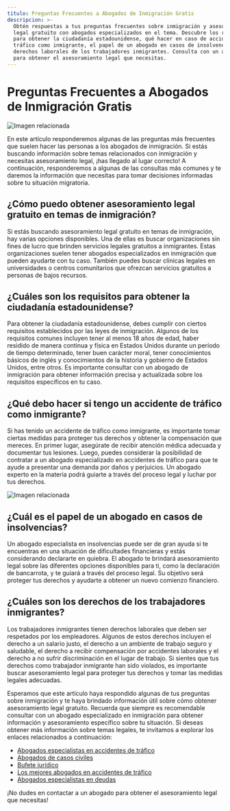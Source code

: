 ```yaml
---
titulo: Preguntas Frecuentes a Abogados de Inmigración Gratis
descripcion: >-
  Obtén respuestas a tus preguntas frecuentes sobre inmigración y asesoramiento
  legal gratuito con abogados especializados en el tema. Descubre los requisitos
  para obtener la ciudadanía estadounidense, qué hacer en caso de accidentes de
  tráfico como inmigrante, el papel de un abogado en casos de insolvencias y los
  derechos laborales de los trabajadores inmigrantes. Consulta con un abogado
  para obtener el asesoramiento legal que necesitas.
---
```


# Preguntas Frecuentes a Abogados de Inmigración Gratis

![Imagen relacionada](./img/preguntas-a-abogados-de-inmigracion-gratis-1.webp)


En este artículo responderemos algunas de las preguntas más frecuentes que suelen hacer las personas a los abogados de inmigración. Si estás buscando información sobre temas relacionados con inmigración y necesitas asesoramiento legal, ¡has llegado al lugar correcto! A continuación, responderemos a algunas de las consultas más comunes y te daremos la información que necesitas para tomar decisiones informadas sobre tu situación migratoria.

## ¿Cómo puedo obtener asesoramiento legal gratuito en temas de inmigración?

Si estás buscando asesoramiento legal gratuito en temas de inmigración, hay varias opciones disponibles. Una de ellas es buscar organizaciones sin fines de lucro que brinden servicios legales gratuitos a inmigrantes. Estas organizaciones suelen tener abogados especializados en inmigración que pueden ayudarte con tu caso. También puedes buscar clínicas legales en universidades o centros comunitarios que ofrezcan servicios gratuitos a personas de bajos recursos.

## ¿Cuáles son los requisitos para obtener la ciudadanía estadounidense?

Para obtener la ciudadanía estadounidense, debes cumplir con ciertos requisitos establecidos por las leyes de inmigración. Algunos de los requisitos comunes incluyen tener al menos 18 años de edad, haber residido de manera continua y física en Estados Unidos durante un período de tiempo determinado, tener buen carácter moral, tener conocimientos básicos de inglés y conocimientos de la historia y gobierno de Estados Unidos, entre otros. Es importante consultar con un abogado de inmigración para obtener información precisa y actualizada sobre los requisitos específicos en tu caso.

## ¿Qué debo hacer si tengo un accidente de tráfico como inmigrante?

Si has tenido un accidente de tráfico como inmigrante, es importante tomar ciertas medidas para proteger tus derechos y obtener la compensación que mereces. En primer lugar, asegúrate de recibir atención médica adecuada y documentar tus lesiones. Luego, puedes considerar la posibilidad de contratar a un abogado especializado en accidentes de tráfico para que te ayude a presentar una demanda por daños y perjuicios. Un abogado experto en la materia podrá guiarte a través del proceso legal y luchar por tus derechos.

![Imagen relacionada](./img/preguntas-a-abogados-de-inmigracion-gratis-2.webp)

## ¿Cuál es el papel de un abogado en casos de insolvencias?

Un abogado especialista en insolvencias puede ser de gran ayuda si te encuentras en una situación de dificultades financieras y estás considerando declararte en quiebra. El abogado te brindará asesoramiento legal sobre las diferentes opciones disponibles para ti, como la declaración de bancarrota, y te guiará a través del proceso legal. Su objetivo será proteger tus derechos y ayudarte a obtener un nuevo comienzo financiero.

## ¿Cuáles son los derechos de los trabajadores inmigrantes?

Los trabajadores inmigrantes tienen derechos laborales que deben ser respetados por los empleadores. Algunos de estos derechos incluyen el derecho a un salario justo, el derecho a un ambiente de trabajo seguro y saludable, el derecho a recibir compensación por accidentes laborales y el derecho a no sufrir discriminación en el lugar de trabajo. Si sientes que tus derechos como trabajador inmigrante han sido violados, es importante buscar asesoramiento legal para proteger tus derechos y tomar las medidas legales adecuadas.



Esperamos que este artículo haya respondido algunas de tus preguntas sobre inmigración y te haya brindado información útil sobre cómo obtener asesoramiento legal gratuito. Recuerda que siempre es recomendable consultar con un abogado especializado en inmigración para obtener información y asesoramiento específico sobre tu situación. Si deseas obtener más información sobre temas legales, te invitamos a explorar los enlaces relacionados a continuación:

- [Abogados especialistas en accidentes de tráfico](abogados-especialistas-en-accidentes-de-trafico)
- [Abogados de casos civiles](abogados-de-casos-civiles)
- [Bufete jurídico](bufete-juridico)
- [Los mejores abogados en accidentes de tráfico](los-mejores-abogados-en-accidentes-de-trafico)
- [Abogados especialistas en deudas](abogados-especialistas-en-deudas)

¡No dudes en contactar a un abogado para obtener el asesoramiento legal que necesitas!
